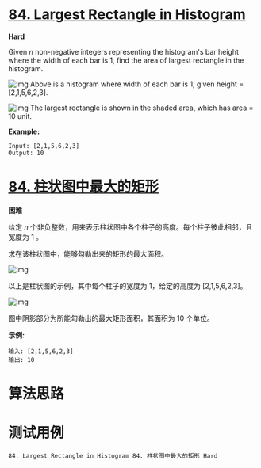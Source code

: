 # [84. Largest Rectangle in Histogram][enTitle]

**Hard**

Given  *n*  non-negative integers representing the histogram's bar height where the width of each bar is 1, find the area of largest rectangle in the histogram.



![img](https://assets.leetcode.com/uploads/2018/10/12/histogram.png) Above is a histogram where width of each bar is 1, given height = [2,1,5,6,2,3].



![img](https://assets.leetcode.com/uploads/2018/10/12/histogram_area.png) The largest rectangle is shown in the shaded area, which has area = 10 unit.



**Example:** 

```
Input: [2,1,5,6,2,3]
Output: 10

```


# [84. 柱状图中最大的矩形][cnTitle]

**困难**

给定  *n*  个非负整数，用来表示柱状图中各个柱子的高度。每个柱子彼此相邻，且宽度为 1 。

求在该柱状图中，能够勾勒出来的矩形的最大面积。



![img](https://assets.leetcode-cn.com/aliyun-lc-upload/uploads/2018/10/12/histogram.png)

以上是柱状图的示例，其中每个柱子的宽度为 1，给定的高度为 [2,1,5,6,2,3]。



![img](https://assets.leetcode-cn.com/aliyun-lc-upload/uploads/2018/10/12/histogram_area.png)

图中阴影部分为所能勾勒出的最大矩形面积，其面积为 10 个单位。



**示例:** 

```
输入: [2,1,5,6,2,3]
输出: 10
```




# 算法思路

# 测试用例
```
84. Largest Rectangle in Histogram 84. 柱状图中最大的矩形 Hard
```

[enTitle]: https://leetcode.com/problems/largest-rectangle-in-histogram/
[cnTitle]: https://leetcode-cn.com/problems/largest-rectangle-in-histogram/
